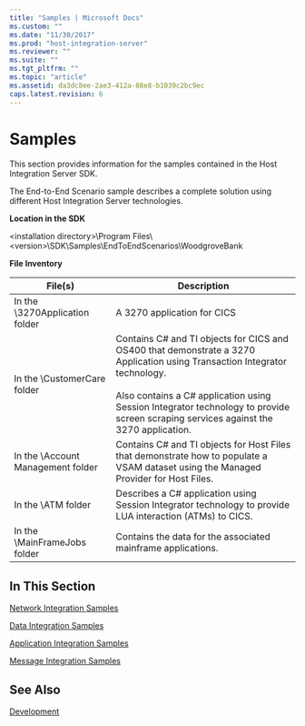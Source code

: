 ```yaml
---
title: "Samples | Microsoft Docs"
ms.custom: ""
ms.date: "11/30/2017"
ms.prod: "host-integration-server"
ms.reviewer: ""
ms.suite: ""
ms.tgt_pltfrm: ""
ms.topic: "article"
ms.assetid: da3dc8ee-2ae3-412a-88e8-b1039c2bc9ec
caps.latest.revision: 6
---
```

# Samples
This section provides information for the samples contained in the Host Integration Server SDK.  
  
 The End-to-End Scenario sample describes a complete solution using different Host Integration Server technologies.  
  
 **Location in the SDK**  
  
 \<installation directory>\Program Files\\<version\>\SDK\Samples\EndToEndScenarios\WoodgroveBank  
  
 **File Inventory**  
  
|File(s)|Description|  
|---------------|-----------------|  
|In the \3270Application folder|A 3270 application for CICS|  
|In the \CustomerCare folder|Contains C# and TI objects for CICS and OS400 that demonstrate a 3270 Application using Transaction Integrator technology.<br /><br /> Also contains a C# application using Session Integrator technology to provide screen scraping services against the 3270 application.|  
|In the \Account Management folder|Contains C# and TI objects for Host Files that demonstrate how to populate a VSAM dataset using the Managed Provider for Host Files.|  
|In the \ATM folder|Describes a C# application using Session Integrator technology to provide LUA interaction (ATMs) to CICS.|  
|In the \MainFrameJobs folder|Contains the data for the associated mainframe applications.|  
  
## In This Section  
 [Network Integration Samples](../core/network-integration-samples.md)  
  
 [Data Integration Samples](../core/data-integration-samples.md)  
  
 [Application Integration Samples](../core/application-integration-samples.md)  
  
 [Message Integration Samples](../core/message-integration-samples.md)  
  
## See Also  
 [Development](../core/development1.md)